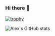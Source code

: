 ### Hi there 👋

[![trophy](https://github-profile-trophy.vercel.app/?username=MugssyBoy&theme=darkhub )](https://github.com/ryo-ma/github-profile-trophy)

![Alex's GitHub stats](https://github-readme-stats.vercel.app/api?username=MugssyBoy&count_private=true&show_icons=true&theme=highcontrast )


<!--
**MugssyBoy/MugssyBoy** is a ✨ _special_ ✨ repository because its `README.md` (this file) appears on your GitHub profile.

Here are some ideas to get you started:

- 🔭 I’m currently working on ...
- 🌱 I’m currently learning ...
- 👯 I’m looking to collaborate on ...
- 🤔 I’m looking for help with ...
- 💬 Ask me about ...
- 📫 How to reach me: ...
- 😄 Pronouns: ...
- ⚡ Fun fact: ...
-->
